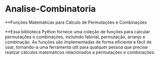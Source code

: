 # Analise-Combinatoria
**Funções Matemáticas para Cálculo de Permutações e Combinações

**Essa biblioteca Python fornece uma coleção de funções para calcular permutações e combinações, incluindo fatorial, permutação, arranjo e combinação. As funções são implementadas de forma eficiente e fácil de usar, tornando-a uma ferramenta útil para qualquer pessoa que precise realizar cálculos matemáticos relacionados a permutações e combinações.
